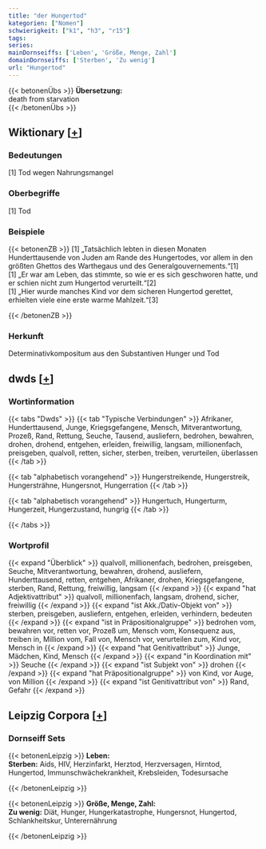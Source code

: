 ```yaml
---
title: "der Hungertod"
kategorien: ["Nomen"]
schwierigkeit: ["k1", "h3", "r15"]
tags:
series:
mainDornseiffs: ['Leben', 'Größe, Menge, Zahl']
domainDornseiffs: ['Sterben', 'Zu wenig']
url: "Hungertod"
---
```


{{< betonenÜbs >}}
**Übersetzung:**  
death from starvation  
{{< /betonenÜbs >}}

## Wiktionary [[+](https://de.wiktionary.org/wiki/Hungertod)]

### Bedeutungen
[1] Tod wegen Nahrungsmangel  

### Oberbegriffe
[1] Tod  

### Beispiele
{{< betonenZB >}}
[1] „Tatsächlich lebten in diesen Monaten Hunderttausende von Juden am Rande des Hungertodes, vor allem in den größten Ghettos des Warthegaus und des Generalgouvernements.“[1]  
[1] „Er war am Leben, das stimmte, so wie er es sich geschworen hatte, und er schien nicht zum Hungertod verurteilt.“[2]  
[1] „Hier wurde manches Kind vor dem sicheren Hungertod gerettet, erhielten viele eine erste warme Mahlzeit.“[3]  

{{< /betonenZB >}}
### Herkunft
Determinativkompositum aus den Substantiven Hunger und Tod  



## dwds [[+](https://www.dwds.de/wb/Hungertod)]

### Wortinformation
{{< tabs "Dwds" >}}
{{< tab "Typische Verbindungen" >}}
Afrikaner, Hunderttausend, Junge, Kriegsgefangene, Mensch, Mitverantwortung, Prozeß, Rand, Rettung, Seuche, Tausend, ausliefern, bedrohen, bewahren, drohen, drohend, entgehen, erleiden, freiwillig, langsam, millionenfach, preisgeben, qualvoll, retten, sicher, sterben, treiben, verurteilen, überlassen
{{< /tab >}}

{{< tab "alphabetisch vorangehend" >}}
Hungerstreikende, Hungerstreik, Hungersträhne, Hungersnot, Hungerration
{{< /tab >}}

{{< tab "alphabetisch vorangehend" >}}
Hungertuch, Hungerturm, Hungerzeit, Hungerzustand, hungrig
{{< /tab >}}

{{< /tabs >}}

### Wortprofil
{{< expand "Überblick" >}} qualvoll, millionenfach, bedrohen, preisgeben, Seuche, Mitverantwortung, bewahren, drohend, ausliefern, Hunderttausend, retten, entgehen, Afrikaner, drohen, Kriegsgefangene, sterben, Rand, Rettung, freiwillig, langsam {{< /expand >}}
{{< expand "hat Adjektivattribut" >}} qualvoll, millionenfach, langsam, drohend, sicher, freiwillig {{< /expand >}}
{{< expand "ist Akk./Dativ-Objekt von" >}} sterben, preisgeben, ausliefern, entgehen, erleiden, verhindern, bedeuten {{< /expand >}}
{{< expand "ist in Präpositionalgruppe" >}} bedrohen vom, bewahren vor, retten vor, Prozeß um, Mensch vom, Konsequenz aus, treiben in, Million vom, Fall von, Mensch vor, verurteilen zum, Kind vor, Mensch in {{< /expand >}}
{{< expand "hat Genitivattribut" >}} Junge, Mädchen, Kind, Mensch {{< /expand >}}
{{< expand "in Koordination mit" >}} Seuche {{< /expand >}}
{{< expand "ist Subjekt von" >}} drohen {{< /expand >}}
{{< expand "hat Präpositionalgruppe" >}} von Kind, vor Auge, von Million {{< /expand >}}
{{< expand "ist Genitivattribut von" >}} Rand, Gefahr {{< /expand >}}

## Leipzig Corpora [[+](https://corpora.uni-leipzig.de/en/res?word=Hungertod&corpusId=deu_newscrawl-public_2018)]

### Dornseiff Sets
{{< betonenLeipzig >}}
**Leben:**  
**Sterben:** Aids, HIV, Herzinfarkt, Herztod, Herzversagen, Hirntod, Hungertod, Immunschwächekrankheit, Krebsleiden, Todesursache  

{{< /betonenLeipzig >}}


{{< betonenLeipzig >}}
**Größe, Menge, Zahl:**  
**Zu wenig:** Diät, Hunger, Hungerkatastrophe, Hungersnot, Hungertod, Schlankheitskur, Unterernährung  

{{< /betonenLeipzig >}}
